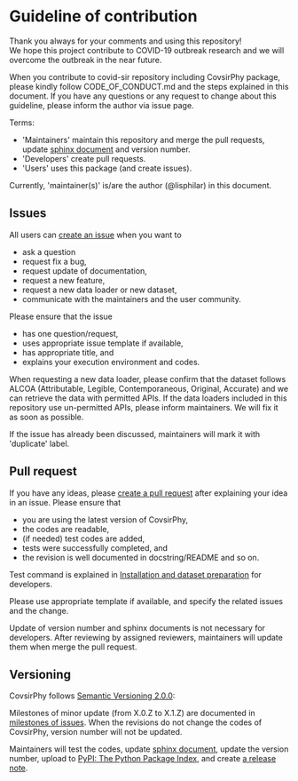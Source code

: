# Guideline of contribution
Thank you always for your comments and using this repository!  
We hope this project contribute to COVID-19 outbreak research and we will overcome the outbreak in the near future.

When you contribute to covid-sir repository including CovsirPhy package, please kindly follow CODE_OF_CONDUCT.md and the steps explained in this document. If you have any questions or any request to change about this guideline, please inform the author via issue page.

Terms:
- 'Maintainers' maintain this repository and merge the pull requests, update [sphinx document](https://lisphilar.github.io/covid19-sir/) and version number.
- 'Developers' create pull requests.
- 'Users' uses this package (and create issues).

Currently, 'maintainer(s)' is/are the author (@lisphilar) in this document.

## Issues
All users can [create an issue](https://github.com/lisphilar/covid19-sir/issues) when you want to
- ask a question
- request fix a bug,
- request update of documentation,
- request a new feature,
- request a new data loader or new dataset,
- communicate with the maintainers and the user community.

Please ensure that the issue
- has one question/request,
- uses appropriate issue template if available,
- has appropriate title, and
- explains your execution environment and codes.

When requesting a new data loader, please confirm that the dataset follows ALCOA (Attributable, Legible, Contemporaneous, Original, Accurate) and we can retrieve the data with permitted APIs. If the data loaders included in this repository use un-permitted APIs, please inform maintainers. We will fix it as soon as possible.

If the issue has already been discussed, maintainers will mark it with 'duplicate' label.

## Pull request
If you have any ideas, please [create a pull request](https://github.com/lisphilar/covid19-sir/pulls) after explaining your idea in an issue.
Please ensure that
- you are using the latest version of CovsirPhy,
- the codes are readable,
- (if needed) test codes are added,
- tests were successfully completed, and
- the revision is well documented in docstring/README and so on.

Test command is explained in [Installation and dataset preparation](https://lisphilar.github.io/covid19-sir/INSTALLATION.html) for developers.

Please use appropriate template if available, and specify the related issues and the change.

Update of version number and sphinx documents is not necessary for developers. After reviewing by assigned reviewers, maintainers will update them when merge the pull request.

## Versioning
CovsirPhy follows [Semantic Versioning 2.0.0](https://semver.org/):

Milestones of minor update (from X.0.Z to X.1.Z) are documented in [milestones of issues](https://github.com/lisphilar/covid19-sir/milestones).
When the revisions do not change the codes of CovsirPhy, version number will not be updated.

Maintainers will test the codes, update [sphinx document](https://lisphilar.github.io/covid19-sir/), update the version number, upload to [PyPI: The Python Package Index](https://pypi.org/), and create [a release note](https://github.com/lisphilar/covid19-sir/releases).
